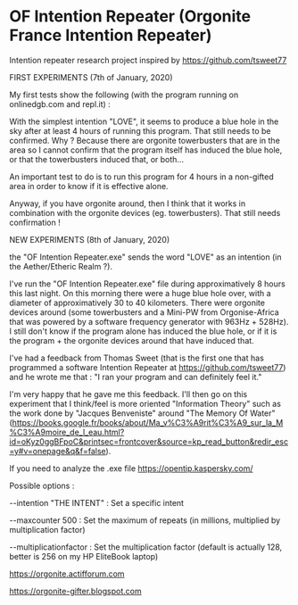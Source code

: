 # OF Intention Repeater (Orgonite France Intention Repeater)
Intention repeater research project inspired by https://github.com/tsweet77

FIRST EXPERIMENTS (7th of January, 2020)

My first tests show the following (with the program running on onlinedgb.com and repl.it) :

With the simplest intention "LOVE", it seems to produce a blue hole in the sky after at least 4 hours of running this program. That still needs to be confirmed. Why ? Because there are orgonite towerbusters that are in the area so I cannot confirm that the program itself has induced the blue hole, or that the towerbusters induced that, or both...

An important test to do is to run this program for 4 hours in a non-gifted area in order to know if it is effective alone.

Anyway, if you have orgonite around, then I think that it works in combination with the orgonite devices (eg. towerbusters). That still needs confirmation !

NEW EXPERIMENTS (8th of January, 2020)

the "OF Intention Repeater.exe" sends the word "LOVE" as an intention (in the Aether/Etheric Realm ?).

I've run the "OF Intention Repeater.exe" file during approximatively 8 hours this last night. On this morning there were a huge blue hole over, with a diameter of approximatively 30 to 40 kilometers. There were orgonite devices around (some towerbusters and a Mini-PW from Orgonise-Africa that was powered by a software frequency generator with 963Hz + 528Hz). I still don't know if the program alone has induced the blue hole, or if it is the program + the orgonite devices around that have induced that.

I've had a feedback from Thomas Sweet (that is the first one that has programmed a software Intention Repeater at https://github.com/tsweet77) and he wrote me that : "I ran your program and can definitely feel it."

I'm very happy that he gave me this feedback. I'll then go on this experiment that I think/feel is more oriented "Information Theory" such as the work done by "Jacques Benveniste" around "The Memory Of Water" (https://books.google.fr/books/about/Ma_v%C3%A9rit%C3%A9_sur_la_M%C3%A9moire_de_l_eau.html?id=oKyz0ggBFpoC&printsec=frontcover&source=kp_read_button&redir_esc=y#v=onepage&q&f=false).

If you need to analyze the .exe file https://opentip.kaspersky.com/

Possible options :

--intention "THE INTENT" : Set a specific intent

--maxcounter 500 : Set the maximum of repeats (in millions, multiplied by multiplication factor)

--multiplicationfactor : Set the multiplication factor (default is actually 128, better is 256 on my HP EliteBook laptop)





https://orgonite.actifforum.com

https://orgonite-gifter.blogspot.com

